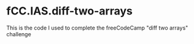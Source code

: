 # fCC.IAS.diff-two-arrays
This is the code I used to complete the freeCodeCamp "diff two arrays" challenge
